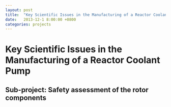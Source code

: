 ```yaml
---
layout: post
title:  "Key Scientific Issues in the Manufacturing of a Reactor Coolant Pump"
date:   2013-12-1 8:00:00 +0800
categories: projects
---
```


# Key Scientific Issues in the Manufacturing of a Reactor Coolant Pump #

## Sub-project: Safety assessment of the rotor components ##

